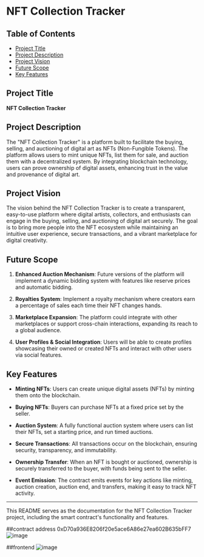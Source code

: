 # NFT Collection Tracker

## Table of Contents

- [Project Title](#project-title)
- [Project Description](#project-description)
- [Project Vision](#project-vision)
- [Future Scope](#future-scope)
- [Key Features](#key-features)

## Project Title

**NFT Collection Tracker**

## Project Description

The "NFT Collection Tracker" is a platform built to facilitate the buying, selling, and auctioning of digital art as NFTs (Non-Fungible Tokens). The platform allows users to mint unique NFTs, list them for sale, and auction them with a decentralized system. By integrating blockchain technology, users can prove ownership of digital assets, enhancing trust in the value and provenance of digital art.

## Project Vision

The vision behind the NFT Collection Tracker is to create a transparent, easy-to-use platform where digital artists, collectors, and enthusiasts can engage in the buying, selling, and auctioning of digital art securely. The goal is to bring more people into the NFT ecosystem while maintaining an intuitive user experience, secure transactions, and a vibrant marketplace for digital creativity.

## Future Scope

1. **Enhanced Auction Mechanism**: Future versions of the platform will implement a dynamic bidding system with features like reserve prices and automatic bidding.
   
2. **Royalties System**: Implement a royalty mechanism where creators earn a percentage of sales each time their NFT changes hands.

3. **Marketplace Expansion**: The platform could integrate with other marketplaces or support cross-chain interactions, expanding its reach to a global audience.

4. **User Profiles & Social Integration**: Users will be able to create profiles showcasing their owned or created NFTs and interact with other users via social features.

## Key Features

- **Minting NFTs**: Users can create unique digital assets (NFTs) by minting them onto the blockchain.
  
- **Buying NFTs**: Buyers can purchase NFTs at a fixed price set by the seller.

- **Auction System**: A fully functional auction system where users can list their NFTs, set a starting price, and run timed auctions.

- **Secure Transactions**: All transactions occur on the blockchain, ensuring security, transparency, and immutability.

- **Ownership Transfer**: When an NFT is bought or auctioned, ownership is securely transferred to the buyer, with funds being sent to the seller.

- **Event Emission**: The contract emits events for key actions like minting, auction creation, auction end, and transfers, making it easy to track NFT activity.

---

This README serves as the documentation for the NFT Collection Tracker project, including the smart contract's functionality and features.


##contract address
0xD70a936E8206f20e5ace6A86e27ea602B635bFF7
![image](https://github.com/user-attachments/assets/9dfabd09-1d4f-46dd-bf35-9aebc659bebd)

##frontend
![image](https://github.com/user-attachments/assets/ab5839ac-f93e-4177-9d01-d318e28b2324)
